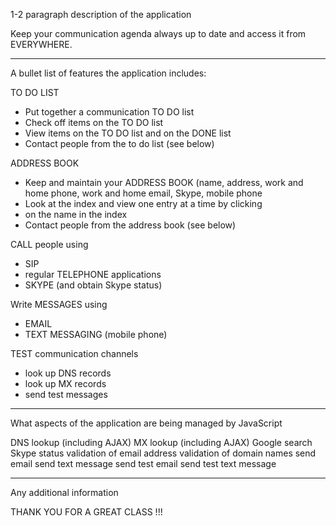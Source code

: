 1-2 paragraph description of the application


Keep your communication agenda always up to date
and access it from EVERYWHERE. 


-----

A bullet list of features the application includes:

TO DO LIST
- Put together a communication TO DO list
- Check off items on the TO DO list
- View items on the TO DO list and on the DONE list
- Contact people from the to do list (see below)

ADDRESS BOOK
- Keep and maintain your ADDRESS BOOK
  (name, address, work and home phone, work and home email,
  Skype, mobile phone
- Look at the index and view one entry at a time by clicking
- on the name in the index
- Contact people from the address book (see below)

CALL people using
- SIP
- regular TELEPHONE applications
- SKYPE (and obtain Skype status)

Write MESSAGES using
- EMAIL
- TEXT MESSAGING (mobile phone)

TEST communication channels
- look up DNS records
- look up MX records
- send test messages

-----

What aspects of the application are being managed by JavaScript

DNS lookup (including AJAX)
MX lookup (including AJAX)
Google search
Skype status
validation of email address
validation of domain names
send email
send text message
send test email
send test text message

-----

Any additional information

THANK YOU FOR A GREAT CLASS !!!




